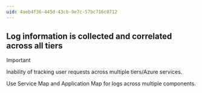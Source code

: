 ```yaml
---
uid: 4aeb4f36-445d-43cb-9e7c-57bc716c0712
---
```

## Log information is collected and correlated across all tiers

> [!IMPORTANT]
> Inability of tracking user requests across multiple tiers/Azure services.

Use Service Map and Application Map for logs across multiple components.